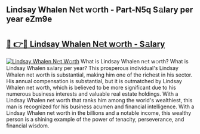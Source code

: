 ## Lindsay Whalen N𝚎t w𝚘rth - Part-N5q S𝚊lary per year eZm9e

# <h2><a href="http://gc1bkd.nevu.top/?p=Lindsay+Whalen">🔗 👉🔴 Lindsay Whalen N𝚎t w𝚘rth - S𝚊lary</a></h2>

[![Lindsay Whalen N𝚎t W𝚘rth](https://i.imgur.com/Oavwk0R.jpeg)](http://gc1bkd.nevu.top/?p=Lindsay+Whalen)
What is Lindsay Whalen n𝚎t w𝚘rth? What is Lindsay Whalen s𝚊lary per year?
This prosperous individual's Lindsay Whalen net worth is substantial, making him one of the richest in his sector. His annual compensation is substantial, but it is outmatched by Lindsay Whalen net worth, which is believed to be more significant due to his numerous business interests and valuable real estate holdings. With a Lindsay Whalen net worth that ranks him among the world's wealthiest, this man is recognized for his business acumen and financial intelligence. With a Lindsay Whalen net worth in the billions and a notable income, this wealthy person is a shining example of the power of tenacity, perseverance, and financial wisdom.
